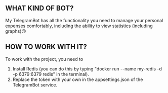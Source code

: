 ## WHAT KIND OF BOT?

My TelegramBot has all the functionality you need to manage your personal expenses comfortably, including the ability to view statistics (including graphs)🙃

## HOW TO WORK WITH IT?

To work with the project, you need to 
1. Install Redis (you can do this by typing "docker run --name my-redis -d -p 6379:6379 redis" in the terminal).
2. Replace the token with your own in the appsettings.json of the TelegramBot service.

